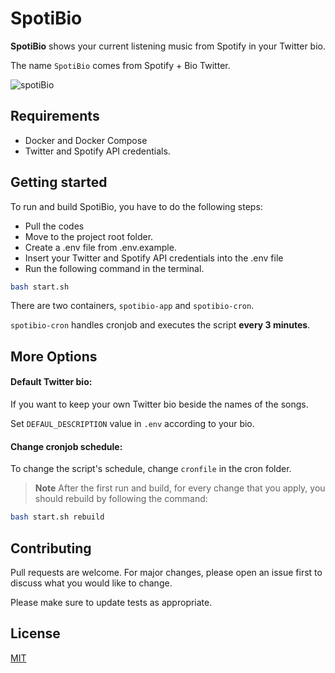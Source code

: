 # SpotiBio


**SpotiBio** shows your current listening music from Spotify in your Twitter bio.

 The name `SpotiBio` comes from Spotify + Bio Twitter.
 
![spotiBio](https://github.com/pooriaanv/spotibio/assets/39620620/6fd4d432-7e58-4824-b38c-720c10b47d5c)

## Requirements
- Docker and Docker Compose
- Twitter and Spotify API credentials.

## Getting started

To run and build SpotiBio, you have to do the following steps:

- Pull the codes
- Move to the project root folder.
- Create a .env file from .env.example.
- Insert your Twitter and Spotify API credentials into the .env file
- Run the following command in the terminal.

```bash
bash start.sh
```
There are two containers, `spotibio-app` and `spotibio-cron`.

`spotibio-cron` handles cronjob and executes the script **every 3 minutes**.
## More Options

#### Default Twitter bio:
If you want to keep your own Twitter bio beside the names of the songs.

 Set `DEFAUL_DESCRIPTION` value in `.env` according to your bio.

#### Change cronjob schedule:
To change the script's schedule, change `cronfile` in the cron folder. 


> **Note** After the first run and build, for every change that you apply, you should rebuild by following the command:
```bash
bash start.sh rebuild
```

## Contributing

Pull requests are welcome. For major changes, please open an issue first
to discuss what you would like to change.

Please make sure to update tests as appropriate.

## License

[MIT](https://choosealicense.com/licenses/mit/)
